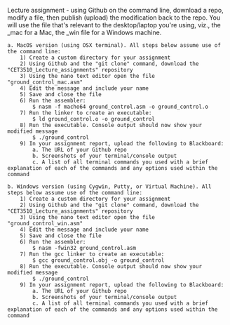 Lecture assignment - using Github on the command line, download a repo, modify a file, then publish (upload) the modification back to the repo. You will use the file that's relevant to the desktop/laptop you're using, viz., the _mac for a Mac, the _win file for a Windows machine.
 
	a. MacOS version (using OSX terminal). All steps below assume use of the command line:
		1) Create a custom directory for your assignment
		2) Using Github and the "git clone" command, download the "CET3510_Lecture_assignments" repository
		3) Using the nano text editor open the file "ground_control_mac.asm"
		4) Edit the message and include your name
		5) Save and close the file
		6) Run the assembler:
			$ nasm -f macho64 ground_control.asm -o ground_control.o
		7) Run the linker to create an executable:
			$ ld ground_control.o -o ground_control
		8) Run the executable. Console output should now show your modified message
			$ ./ground_control
		9) In your assignment report, upload the following to Blackboard:
			a. The URL of your Github repo
			b. Screenshots of your terminal/console output
			c. A list of all terminal commands you used with a brief explanation of each of the commands and any options used within the command

	b. Windows version (using Cygwin, Putty, or Virtual Machine). All steps below assume use of the command line:
		1) Create a custom directory for your assignment
		2) Using Github and the "git clone" command, download the "CET3510_Lecture_assignments" repository
		3) Using the nano text editor open the file "ground_control_win.asm"
		4) Edit the message and include your name
		5) Save and close the file
		6) Run the assembler:
			$ nasm -fwin32 ground_control.asm
		7) Run the gcc linker to create an executable:
			$ gcc ground_control.obj -o ground_control
		8) Run the executable. Console output should now show your modified message
			$ ./ground_control
		9) In your assignment report, upload the following to Blackboard:
			a. The URL of your Github repo
			b. Screenshots of your terminal/console output
			c. A list of all terminal commands you used with a brief explanation of each of the commands and any options used within the command
